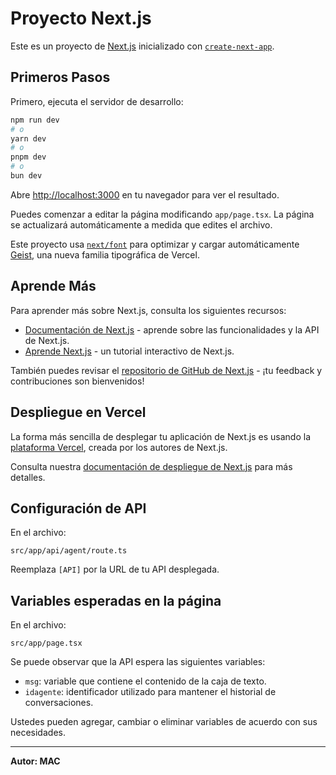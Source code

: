 
# Proyecto Next.js

Este es un proyecto de [Next.js](https://nextjs.org) inicializado con [`create-next-app`](https://nextjs.org/docs/app/api-reference/cli/create-next-app).

## Primeros Pasos

Primero, ejecuta el servidor de desarrollo:

```bash
npm run dev
# o
yarn dev
# o
pnpm dev
# o
bun dev
```

Abre [http://localhost:3000](http://localhost:3000) en tu navegador para ver el resultado.

Puedes comenzar a editar la página modificando `app/page.tsx`. La página se actualizará automáticamente a medida que edites el archivo.

Este proyecto usa [`next/font`](https://nextjs.org/docs/app/building-your-application/optimizing/fonts) para optimizar y cargar automáticamente [Geist](https://vercel.com/font), una nueva familia tipográfica de Vercel.

## Aprende Más

Para aprender más sobre Next.js, consulta los siguientes recursos:

- [Documentación de Next.js](https://nextjs.org/docs) - aprende sobre las funcionalidades y la API de Next.js.
- [Aprende Next.js](https://nextjs.org/learn) - un tutorial interactivo de Next.js.

También puedes revisar el [repositorio de GitHub de Next.js](https://github.com/vercel/next.js) - ¡tu feedback y contribuciones son bienvenidos!

## Despliegue en Vercel

La forma más sencilla de desplegar tu aplicación de Next.js es usando la [plataforma Vercel](https://vercel.com/new?utm_medium=default-template&filter=next.js&utm_source=create-next-app&utm_campaign=create-next-app-readme), creada por los autores de Next.js.

Consulta nuestra [documentación de despliegue de Next.js](https://nextjs.org/docs/app/building-your-application/deploying) para más detalles.


## Configuración de API

En el archivo:

```
src/app/api/agent/route.ts
```

Reemplaza `[API]` por la URL de tu API desplegada.

## Variables esperadas en la página

En el archivo:

```
src/app/page.tsx
```

Se puede observar que la API espera las siguientes variables:

- `msg`: variable que contiene el contenido de la caja de texto.
- `idagente`: identificador utilizado para mantener el historial de conversaciones.

Ustedes pueden agregar, cambiar o eliminar variables de acuerdo con sus necesidades.

---

**Autor: MAC**
